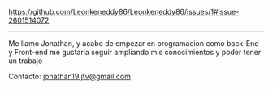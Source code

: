 https://github.com/Leonkeneddy86/Leonkeneddy86/issues/1#issue-2601514072

---
Me llamo Jonathan, y acabo de empezar en programacion como back-End y Front-end me gustaria seguir ampliando mis conocimientos y poder tener un trabajo

Contacto:
jonathan19.jtv@gmail.com
